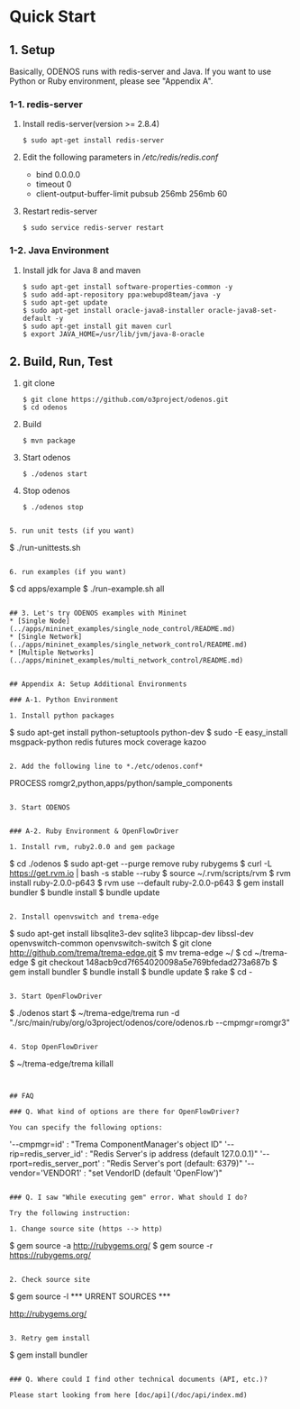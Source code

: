 # Quick Start

## 1. Setup

Basically, ODENOS runs with redis-server and Java. If you want to use
Python or Ruby environment, please see "Appendix A".

### 1-1. redis-server

1. Install redis-server(version >= 2.8.4)

   ```
   $ sudo apt-get install redis-server
   ```

2. Edit the following parameters in */etc/redis/redis.conf*
   * bind 0.0.0.0
   * timeout 0
   * client-output-buffer-limit pubsub 256mb 256mb 60

3. Restart redis-server

   ```
   $ sudo service redis-server restart
   ```

### 1-2. Java Environment

1. Install jdk for Java 8 and maven

   ```
   $ sudo apt-get install software-properties-common -y
   $ sudo add-apt-repository ppa:webupd8team/java -y
   $ sudo apt-get update
   $ sudo apt-get install oracle-java8-installer oracle-java8-set-default -y
   $ sudo apt-get install git maven curl
   $ export JAVA_HOME=/usr/lib/jvm/java-8-oracle
   ```

## 2. Build, Run, Test

1. git clone

   ```
   $ git clone https://github.com/o3project/odenos.git
   $ cd odenos
   ```

2. Build

   ```
   $ mvn package
   ```

3. Start odenos

   ```
   $ ./odenos start
   ```

4. Stop odenos

   ```
   $ ./odenos stop
  ```

5. run unit tests (if you want)

   ```
   $ ./run-unittests.sh
   ```

6. run examples (if you want)

   ```
   $ cd apps/example
   $ ./run-example.sh all
   ```

## 3. Let's try ODENOS examples with Mininet
* [Single Node](../apps/mininet_examples/single_node_control/README.md)
* [Single Network](../apps/mininet_examples/single_network_control/README.md)
* [Multiple Networks](../apps/mininet_examples/multi_network_control/README.md)


## Appendix A: Setup Additional Environments

### A-1. Python Environment

1. Install python packages

   ```
   $ sudo apt-get install python-setuptools python-dev
   $ sudo -E easy_install msgpack-python redis futures mock coverage kazoo
   ```

2. Add the following line to *./etc/odenos.conf*

   ```
   PROCESS romgr2,python,apps/python/sample_components
   ```

3. Start ODENOS


### A-2. Ruby Environment & OpenFlowDriver

1. Install rvm, ruby2.0.0 and gem package

   ```
   $ cd ./odenos
   $ sudo apt-get --purge remove ruby rubygems
   $ curl -L https://get.rvm.io | bash -s stable --ruby
   $ source ~/.rvm/scripts/rvm
   $ rvm install ruby-2.0.0-p643
   $ rvm use --default ruby-2.0.0-p643
   $ gem install bundler
   $ bundle install
   $ bundle update
   ```

2. Install openvswitch and trema-edge

   ```
   $ sudo apt-get install libsqlite3-dev sqlite3 libpcap-dev libssl-dev openvswitch-common openvswitch-switch
   $ git clone http://github.com/trema/trema-edge.git
   $ mv trema-edge ~/
   $ cd ~/trema-edge
   $ git checkout 148acb9cd7f654020098a5e769bfedad273a687b
   $ gem install bundler
   $ bundle install
   $ bundle update
   $ rake
   $ cd -
   ```

3. Start OpenFlowDriver

   ```
   $ ./odenos start
   $ ~/trema-edge/trema run -d "./src/main/ruby/org/o3project/odenos/core/odenos.rb --cmpmgr=romgr3"
   ```

4. Stop OpenFlowDriver

   ```
   $ ~/trema-edge/trema killall
   ```


## FAQ

### Q. What kind of options are there for OpenFlowDriver?

You can specify the following options:

```
'--cmpmgr=id'                 : "Trema ComponentManager's object ID"
'--rip=redis_server_id'       : "Redis Server's ip address (default 127.0.0.1)"
'--rport=redis_server_port'   : "Redis Server's port       (default: 6379)"
'--vendor='VENDOR1'           : "set VendorID              (default 'OpenFlow')"
```

### Q. I saw "While executing gem" error. What should I do?

Try the following instruction:

1. Change source site (https --> http)

   ```
   $ gem source -a http://rubygems.org/
   $ gem source -r https://rubygems.org/
   ```

2. Check source site

   ```
   $ gem source -l
   *** URRENT SOURCES ***
   
   http://rubygems.org/
   ```

3. Retry gem install

   ```
   $ gem install bundler
   ```

### Q. Where could I find other technical documents (API, etc.)?

Please start looking from here [doc/api](/doc/api/index.md)
